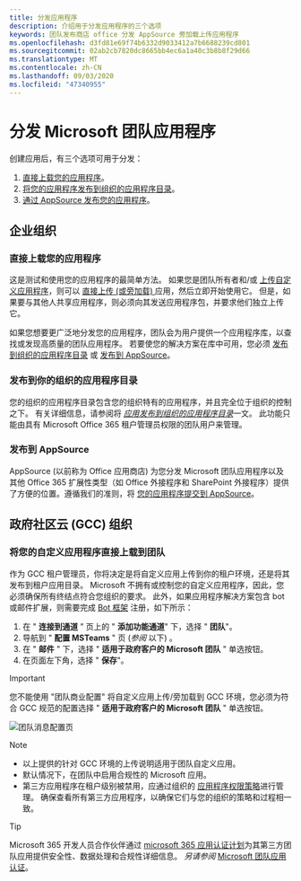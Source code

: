 ```yaml
---
title: 分发应用程序
description: 介绍用于分发应用程序的三个选项
keywords: 团队发布商店 office 分发 AppSource 旁加载上传应用程序
ms.openlocfilehash: d3fd81e69f74b6332d9033412a7b6688239cd801
ms.sourcegitcommit: 02ab2cb7820dc8665bb4ec6a1a40c3b8b8f29d66
ms.translationtype: MT
ms.contentlocale: zh-CN
ms.lasthandoff: 09/03/2020
ms.locfileid: "47340955"
---
```

# <a name="distribute-your-microsoft-teams-app"></a>分发 Microsoft 团队应用程序

创建应用后，有三个选项可用于分发：

1. [直接上载您的应用程序](#upload-your-app-directly)。
2. [将您的应用程序发布到组织的应用程序目录](#publish-to-your-organizations-app-catalog)。
3. [通过 AppSource 发布您的应用程序](#publish-to-appsource)。

## <a name="enterprise-organizations"></a>企业组织

### <a name="upload-your-app-directly"></a>直接上载您的应用程序

这是测试和使用您的应用程序的最简单方法。 如果您是团队所有者和/或 [上传自定义应用程序](/microsoftteams/admin-settings)，则可以 [直接上传 (或旁加载) ](./apps-upload.md) 应用，然后立即开始使用它。 但是，如果要与其他人共享应用程序，则必须向其发送应用程序包，并要求他们独立上传它。

如果您想要更广泛地分发您的应用程序，团队会为用户提供一个应用程序库，以查找或发现高质量的团队应用程序。 若要使您的解决方案在库中可用，您必须 [发布到组织的应用程序目录](#publish-to-your-organizations-app-catalog) 或 [发布到 AppSource](./appsource/publish.md)。

### <a name="publish-to-your-organizations-app-catalog"></a>发布到你的组织的应用程序目录

您的组织的应用程序目录包含您的组织特有的应用程序，并且完全位于组织的控制之下。 有关详细信息，请参阅将 [*应用发布到组织的应用程序目录*](/microsoftteams/tenant-apps-catalog-teams)一文。 此功能只能由具有 Microsoft Office 365 租户管理员权限的团队用户来管理。

### <a name="publish-to-appsource"></a>发布到 AppSource

AppSource (以前称为 Office 应用商店) 为您分发 Microsoft 团队应用程序以及其他 Office 365 扩展性类型（如 Office 外接程序和 SharePoint 外接程序）提供了方便的位置。遵循我们的准则，将 [您的应用程序提交到 AppSource](./appsource/publish.md)。

## <a name="government-community-cloud-gcc-organizations"></a>政府社区云 (GCC) 组织

### <a name="upload-your-custom-app-directly-to-teams"></a>将您的自定义应用程序直接上载到团队

 作为 GCC 租户管理员，你将决定是将自定义应用上传到你的租户环境，还是将其发布到租户应用目录。 Microsoft 不拥有或控制您的自定义应用程序，因此，您必须确保所有终结点符合您组织的要求。 此外，如果应用程序解决方案包含 bot 或邮件扩展，则需要完成 [Bot 框架](https://dev.botframework.com/) 注册，如下所示：

1. 在 " **连接到通道** " 页上的 " **添加功能通道**" 下，选择 " **团队**"。
1. 导航到 " **配置 MSTeams** " 页 (*参阅* 以下) 。
1. 在 " **邮件** " 下，选择 " **适用于政府客户的 Microsoft 团队** " 单选按钮。
1. 在页面左下角，选择 " **保存**"。  

>[!IMPORTANT]
> 您不能使用 "团队商业配置" 将自定义应用上传/旁加载到 GCC 环境，您必须为符合 GCC 规范的配置选择 " **适用于政府客户的 Microsoft 团队** " 单选按钮。

![团队消息配置页](../../assets/images/gcc-configure.png)

> [!NOTE]
>
> * 以上提供的针对 GCC 环境的上传说明适用于团队自定义应用。 </br>
> * 默认情况下，在团队中启用合规性的 Microsoft 应用。
> * 第三方应用程序在租户级别被禁用，应通过组织的 [应用程序权限策略](/microsoftteams/teams-app-permission-policies)进行管理。 确保查看所有第三方应用程序，以确保它们与您的组织的策略和过程相一致。

> [!TIP]
>
> Microsoft 365 开发人员合作伙伴通过 [microsoft 365 应用认证计划](/microsoft-365-app-certification/overview)为其第三方团队应用提供安全性、数据处理和合规性详细信息。 *另请参阅* [Microsoft 团队应用认证](/microsoftteams/platform/concepts/deploy-and-publish/appsource/post-publish/application-certification)。
</br></br>
